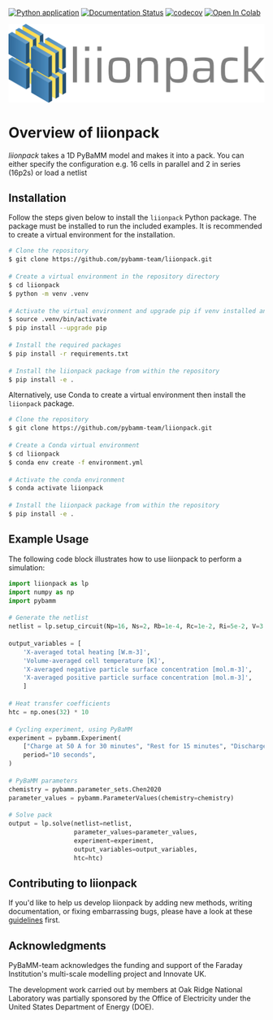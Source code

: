 [![Python application](https://github.com/pybamm-team/liionpack/actions/workflows/python-app.yml/badge.svg)](https://github.com/pybamm-team/liionpack/actions/workflows/python-app.yml)
[![Documentation Status](https://readthedocs.org/projects/liionpack/badge/?version=main)](https://liionpack.readthedocs.io/en/main/?badge=main)
[![codecov](https://codecov.io/gh/pybamm-team/liionpack/branch/main/graph/badge.svg)](https://codecov.io/gh/pybamm-team/liionpack)
[![Open In Colab](https://colab.research.google.com/assets/colab-badge.svg)](https://colab.research.google.com/github/pybamm-team/liionpack/blob/main/)


![logo](docs/liionpack.png)

# Overview of liionpack
*liionpack* takes a 1D PyBaMM model and makes it into a pack. You can either specify
the configuration e.g. 16 cells in parallel and 2 in series (16p2s) or load a
netlist

## Installation

Follow the steps given below to install the `liionpack` Python package. The package must be installed to run the included examples. It is recommended to create a virtual environment for the installation.

```bash
# Clone the repository
$ git clone https://github.com/pybamm-team/liionpack.git

# Create a virtual environment in the repository directory
$ cd liionpack
$ python -m venv .venv

# Activate the virtual environment and upgrade pip if venv installed an old version
$ source .venv/bin/activate
$ pip install --upgrade pip

# Install the required packages
$ pip install -r requirements.txt

# Install the liionpack package from within the repository
$ pip install -e .
```

Alternatively, use Conda to create a virtual environment then install the `liionpack`  package.

```bash
# Clone the repository
$ git clone https://github.com/pybamm-team/liionpack.git

# Create a Conda virtual environment
$ cd liionpack
$ conda env create -f environment.yml

# Activate the conda environment
$ conda activate liionpack

# Install the liionpack package from within the repository
$ pip install -e .
```

## Example Usage

The following code block illustrates how to use liionpack to perform a simulation:

```python
import liionpack as lp
import numpy as np
import pybamm

# Generate the netlist
netlist = lp.setup_circuit(Np=16, Ns=2, Rb=1e-4, Rc=1e-2, Ri=5e-2, V=3.2, I=80.0)

output_variables = [
    'X-averaged total heating [W.m-3]',
    'Volume-averaged cell temperature [K]',
    'X-averaged negative particle surface concentration [mol.m-3]',
    'X-averaged positive particle surface concentration [mol.m-3]',
    ]

# Heat transfer coefficients
htc = np.ones(32) * 10

# Cycling experiment, using PyBaMM
experiment = pybamm.Experiment(
    ["Charge at 50 A for 30 minutes", "Rest for 15 minutes", "Discharge at 50 A for 30 minutes", "Rest for 30 minutes"],
    period="10 seconds",
)

# PyBaMM parameters
chemistry = pybamm.parameter_sets.Chen2020
parameter_values = pybamm.ParameterValues(chemistry=chemistry)

# Solve pack
output = lp.solve(netlist=netlist,
                  parameter_values=parameter_values,
                  experiment=experiment,
                  output_variables=output_variables,
                  htc=htc)
```

## Contributing to liionpack

If you'd like to help us develop liionpack by adding new methods, writing documentation, or fixing embarrassing bugs, please have a look at these [guidelines](https://github.com/pybamm-team/liionpack/blob/main/docs/contributing.md) first.

## Acknowledgments
PyBaMM-team acknowledges the funding and support of the Faraday Institution's multi-scale modelling project and Innovate UK.

The development work carried out by members at Oak Ridge National Laboratory was partially sponsored by the Office of Electricity under the United States Department of Energy (DOE).
